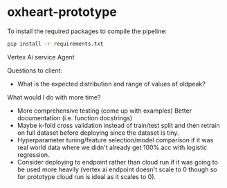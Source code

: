 # oxheart-prototype

To install the required packages to compile the pipeline:

```bash
pip install -r requirements.txt
```

Vertex Ai service Agent

Questions to client:
* What is the expected distribution and range of values of oldpeak?

What would I do with more time?
* More comprehensive testing (come up with examples)
Better documentation (i.e. function docstrings)
* Maybe k-fold cross validation instead of train/test split and then retrain on full dataset before deploying since the dataset is tiny.
* Hyperparameter tuning/feature selection/model comparison if it was real world data where we didn't already get 100% acc with logistic regression.
* Consider deploying to endpoint rather than cloud run if it was going to be used more heavily (vertex ai endpoint doesn't scale to 0 though so for prototype cloud run is ideal as it scales to 0).